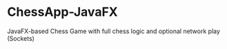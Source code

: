 # ChessApp-JavaFX
JavaFX-based Chess Game with full chess logic and optional network play (Sockets)

